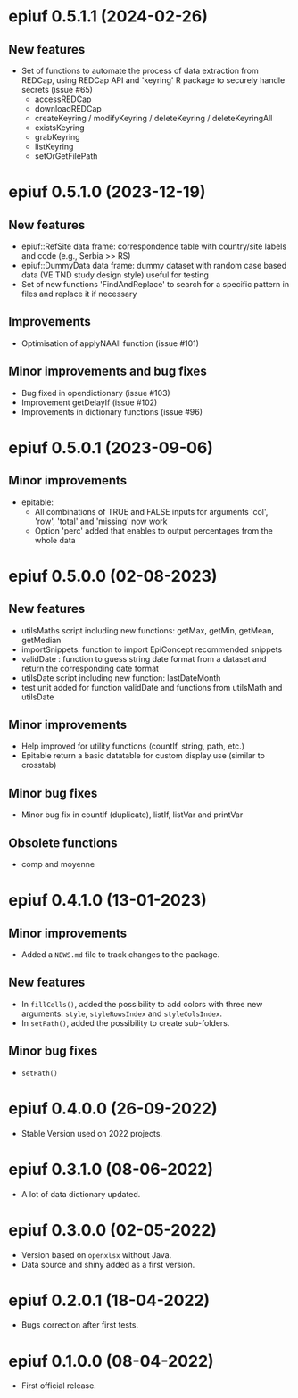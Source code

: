 # epiuf 0.5.1.1 (2024-02-26)

## New features

-   Set of functions to automate the process of data extraction from REDCap, using REDCap API and 'keyring' R package to securely handle secrets (issue #65)
    -   accessREDCap
    -   downloadREDCap
    -   createKeyring / modifyKeyring / deleteKeyring / deleteKeyringAll
    -   existsKeyring
    -   grabKeyring
    -   listKeyring
    -   setOrGetFilePath

# epiuf 0.5.1.0 (2023-12-19)

## New features

-   epiuf::RefSite data frame: correspondence table with country/site labels and code (e.g., Serbia \>\> RS)
-   epiuf::DummyData data frame: dummy dataset with random case based data (VE TND study design style) useful for testing
-   Set of new functions 'FindAndReplace' to search for a specific pattern in files and replace it if necessary

## Improvements

-   Optimisation of applyNAAll function (issue #101)

## Minor improvements and bug fixes

-   Bug fixed in opendictionary (issue #103)
-   Improvement getDelayIf (issue #102)
-   Improvements in dictionary functions (issue #96)

# epiuf 0.5.0.1 (2023-09-06)

## Minor improvements

-   epitable:
    -   All combinations of TRUE and FALSE inputs for arguments 'col', 'row', 'total' and 'missing' now work
    -   Option 'perc' added that enables to output percentages from the whole data

# epiuf 0.5.0.0 (02-08-2023)

## New features

-   utilsMaths script including new functions: getMax, getMin, getMean, getMedian
-   importSnippets: function to import EpiConcept recommended snippets
-   validDate : function to guess string date format from a dataset and return the corresponding date format
-   utilsDate script including new function: lastDateMonth
-   test unit added for function validDate and functions from utilsMath and utilsDate

## Minor improvements

-   Help improved for utility functions (countIf, string, path, etc.)
-   Epitable return a basic datatable for custom display use (similar to crosstab)

## Minor bug fixes

-   Minor bug fix in countIf (duplicate), listIf, listVar and printVar

## Obsolete functions

-   comp and moyenne

# epiuf 0.4.1.0 (13-01-2023)

## Minor improvements

-   Added a `NEWS.md` file to track changes to the package.

## New features

-   In `fillCells()`, added the possibility to add colors with three new arguments: `style`, `styleRowsIndex` and `styleColsIndex`.
-   In `setPath()`, added the possibility to create sub-folders.

## Minor bug fixes

-   `setPath()`

# epiuf 0.4.0.0 (26-09-2022)

-   Stable Version used on 2022 projects.

# epiuf 0.3.1.0 (08-06-2022)

-   A lot of data dictionary updated.

# epiuf 0.3.0.0 (02-05-2022)

-   Version based on `openxlsx` without Java.
-   Data source and shiny added as a first version.

# epiuf 0.2.0.1 (18-04-2022)

-   Bugs correction after first tests.

# epiuf 0.1.0.0 (08-04-2022)

-   First official release.
